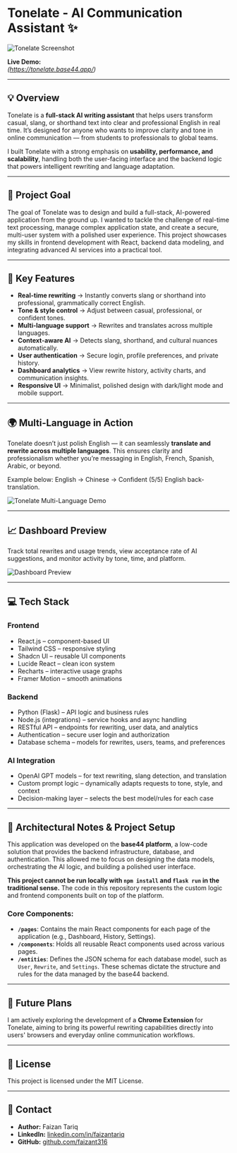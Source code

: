 # Tonelate - AI Communication Assistant ✨

![Tonelate Screenshot](https://github.com/user-attachments/assets/8a02b57e-f88c-433b-8075-e016455521ea)

**Live Demo:**  
*(https://tonelate.base44.app/)*

---

## 💡 Overview

Tonelate is a **full-stack AI writing assistant** that helps users transform casual, slang, or shorthand text into clear and professional English in real time.
It’s designed for anyone who wants to improve clarity and tone in online communication — from students to professionals to global teams.

I built Tonelate with a strong emphasis on **usability, performance, and scalability**, handling both the user-facing interface and the backend logic that powers intelligent rewriting and language adaptation.

---

## 🎯 Project Goal

The goal of Tonelate was to design and build a full-stack, AI-powered application from the ground up. I wanted to tackle the challenge of real-time text processing, manage complex application state, and create a secure, multi-user system with a polished user experience. This project showcases my skills in frontend development with React, backend data modeling, and integrating advanced AI services into a practical tool.

---

## 🚀 Key Features

-   **Real-time rewriting** → Instantly converts slang or shorthand into professional, grammatically correct English.
-   **Tone & style control** → Adjust between casual, professional, or confident tones.
-   **Multi-language support** → Rewrites and translates across multiple languages.
-   **Context-aware AI** → Detects slang, shorthand, and cultural nuances automatically.
-   **User authentication** → Secure login, profile preferences, and private history.
-   **Dashboard analytics** → View rewrite history, activity charts, and communication insights.
-   **Responsive UI** → Minimalist, polished design with dark/light mode and mobile support.

---

## 🌍 Multi-Language in Action

Tonelate doesn’t just polish English — it can seamlessly **translate and rewrite across multiple languages**.
This ensures clarity and professionalism whether you’re messaging in English, French, Spanish, Arabic, or beyond.

Example below: English → Chinese → Confident (5/5) English back-translation.  

![Tonelate Multi-Language Demo](https://github.com/user-attachments/assets/04069f3a-9269-4e16-a9df-e32c84813497)

---

## 📈 Dashboard Preview

Track total rewrites and usage trends, view acceptance rate of AI suggestions, and monitor activity by tone, time, and platform.

<!-- Add a screenshot of your application's dashboard here. -->
![Dashboard Preview](https://github.com/user-attachments/assets/6ed716f8-bac1-4633-b7a9-d19ae43bcc10)

---

## 💻 Tech Stack

### **Frontend**

-   React.js – component-based UI
-   Tailwind CSS – responsive styling
-   Shadcn UI – reusable UI components
-   Lucide React – clean icon system
-   Recharts – interactive usage graphs
-   Framer Motion – smooth animations

### **Backend**

-   Python (Flask) – API logic and business rules
-   Node.js (integrations) – service hooks and async handling
-   RESTful API – endpoints for rewriting, user data, and analytics
-   Authentication – secure user login and authorization
-   Database schema – models for rewrites, users, teams, and preferences

### **AI Integration**

-   OpenAI GPT models – for text rewriting, slang detection, and translation
-   Custom prompt logic – dynamically adapts requests to tone, style, and context
-   Decision-making layer – selects the best model/rules for each case

---

## 🔧 Architectural Notes & Project Setup

This application was developed on the **base44 platform**, a low-code solution that provides the backend infrastructure, database, and authentication. This allowed me to focus on designing the data models, orchestrating the AI logic, and building a polished user interface.

**This project cannot be run locally with `npm install` and `flask run` in the traditional sense.** The code in this repository represents the custom logic and frontend components built on top of the platform.

### **Core Components:**

-   **`/pages`**: Contains the main React components for each page of the application (e.g., Dashboard, History, Settings).
-   **`/components`**: Holds all reusable React components used across various pages.
-   **`/entities`**: Defines the JSON schema for each database model, such as `User`, `Rewrite`, and `Settings`. These schemas dictate the structure and rules for the data managed by the base44 backend.

---

## 🚀 Future Plans

I am actively exploring the development of a **Chrome Extension** for Tonelate, aiming to bring its powerful rewriting capabilities directly into users' browsers and everyday online communication workflows.

---

## 📄 License

This project is licensed under the MIT License.

---

## 📧 Contact

-   **Author:** Faizan Tariq
-   **LinkedIn:** [linkedin.com/in/faizantariq](https://www.linkedin.com/in/faizantariq916/)
-   **GitHub:** [github.com/faizant316](https://github.com/faizant316)
